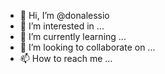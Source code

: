 - 👋 Hi, I’m @donalessio
- 👀 I’m interested in ...
- 🌱 I’m currently learning ...
- 💞️ I’m looking to collaborate on ...
- 📫 How to reach me ...

<!---
donalessio/donalessio is a ✨ special ✨ repository because its `README.md` (this file) appears on your GitHub profile.
You can click the Preview link to take a look at your changes.
--->

